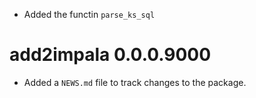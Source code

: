 * Added the functin `parse_ks_sql`

# add2impala 0.0.0.9000

* Added a `NEWS.md` file to track changes to the package.

